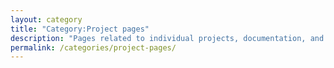 ```yaml
---
layout: category
title: "Category:Project pages"
description: "Pages related to individual projects, documentation, and case studies published under the Sunil Abraham Project."
permalink: /categories/project-pages/
---
```

